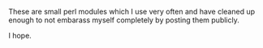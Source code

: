 These are small perl modules which I use very often and have cleaned
up enough to not embarass myself completely by posting them publicly.

I hope.

